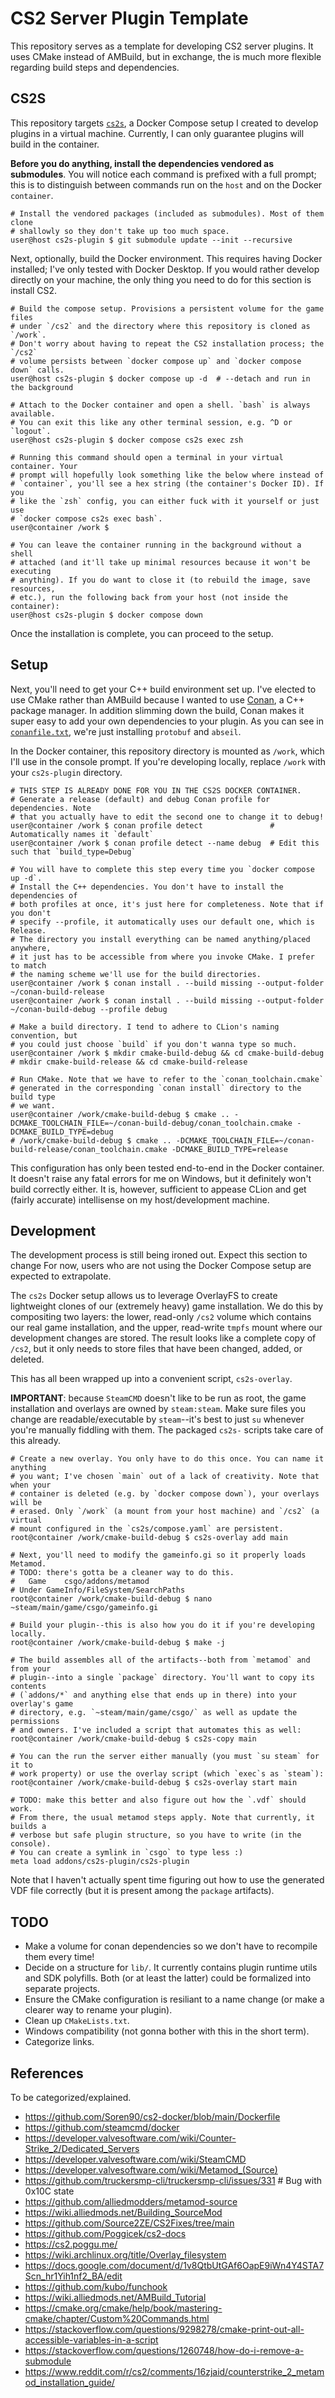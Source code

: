 # CS2 Server Plugin Template

This repository serves as a template for developing CS2 server plugins.
It uses CMake instead of AMBuild, but in exchange, the is much more flexible regarding build steps and dependencies.

## CS2S

This repository targets [`cs2s`](https://github.com/noahbkim/cs2s), a Docker Compose setup I created to develop plugins in a virtual machine.
Currently, I can only guarantee plugins will build in the container.

**Before you do anything, install the dependencies vendored as submodules**.
You will notice each command is prefixed with a full prompt; this is to distinguish between commands run on the `host` and on the Docker `container`.

```console
# Install the vendored packages (included as submodules). Most of them clone
# shallowly so they don't take up too much space.
user@host cs2s-plugin $ git submodule update --init --recursive
```

Next, optionally, build the Docker environment.
This requires having Docker installed; I've only tested with Docker Desktop.
If you would rather develop directly on your machine, the only thing you need to do for this section is install CS2.

```shell
# Build the compose setup. Provisions a persistent volume for the game files
# under `/cs2` and the directory where this repository is cloned as `/work`.
# Don't worry about having to repeat the CS2 installation process; the `/cs2`
# volume persists between `docker compose up` and `docker compose down` calls.
user@host cs2s-plugin $ docker compose up -d  # --detach and run in the background

# Attach to the Docker container and open a shell. `bash` is always available.
# You can exit this like any other terminal session, e.g. ^D or `logout`.
user@host cs2s-plugin $ docker compose cs2s exec zsh

# Running this command should open a terminal in your virtual container. Your
# prompt will hopefully look something like the below where instead of
# `container`, you'll see a hex string (the container's Docker ID). If you
# like the `zsh` config, you can either fuck with it yourself or just use
# `docker compose cs2s exec bash`.
user@container /work $

# You can leave the container running in the background without a shell
# attached (and it'll take up minimal resources because it won't be executing
# anything). If you do want to close it (to rebuild the image, save resources,
# etc.), run the following back from your host (not inside the container):
user@host cs2s-plugin $ docker compose down
```

Once the installation is complete, you can proceed to the setup.

## Setup

Next, you'll need to get your C++ build environment set up.
I've elected to use CMake rather than AMBuild because I wanted to use [Conan](https://conan.io/), a C++ package manager.
In addition slimming down the build, Conan makes it super easy to add your own dependencies to your plugin.
As you can see in [`conanfile.txt`](./conanfile.txt), we're just installing `protobuf` and `abseil`.

In the Docker container, this repository directory is mounted as `/work`, which I'll use in the console prompt.
If you're developing locally, replace `/work` with your `cs2s-plugin` directory.

```shell
# THIS STEP IS ALREADY DONE FOR YOU IN THE CS2S DOCKER CONTAINER.
# Generate a release (default) and debug Conan profile for dependencies. Note
# that you actually have to edit the second one to change it to debug!
user@container /work $ conan profile detect               # Automatically names it `default`
user@container /work $ conan profile detect --name debug  # Edit this such that `build_type=Debug`

# You will have to complete this step every time you `docker compose up -d`.
# Install the C++ dependencies. You don't have to install the dependencies of
# both profiles at once, it's just here for completeness. Note that if you don't 
# specify --profile, it automatically uses our default one, which is Release.
# The directory you install everything can be named anything/placed anywhere,
# it just has to be accessible from where you invoke CMake. I prefer to match
# the naming scheme we'll use for the build directories.
user@container /work $ conan install . --build missing --output-folder ~/conan-build-release
user@container /work $ conan install . --build missing --output-folder ~/conan-build-debug --profile debug

# Make a build directory. I tend to adhere to CLion's naming convention, but
# you could just choose `build` if you don't wanna type so much.
user@container /work $ mkdir cmake-build-debug && cd cmake-build-debug
# mkdir cmake-build-release && cd cmake-build-release

# Run CMake. Note that we have to refer to the `conan_toolchain.cmake`
# generated in the corresponding `conan install` directory to the build type
# we want.
user@container /work/cmake-build-debug $ cmake .. -DCMAKE_TOOLCHAIN_FILE=~/conan-build-debug/conan_toolchain.cmake -DCMAKE_BUILD_TYPE=debug
# /work/cmake-build-debug $ cmake .. -DCMAKE_TOOLCHAIN_FILE=~/conan-build-release/conan_toolchain.cmake -DCMAKE_BUILD_TYPE=release
```

This configuration has only been tested end-to-end in the Docker container.
It doesn't raise any fatal errors for me on Windows, but it definitely won't build correctly either.
It is, however, sufficient to appease CLion and get (fairly accurate) intellisense on my host/development machine.

## Development

The development process is still being ironed out.
Expect this section to change
For now, users who are not using the Docker Compose setup are expected to extrapolate.

The `cs2s` Docker setup allows us to leverage OverlayFS to create lightweight clones of our (extremely heavy) game installation.
We do this by compositing two layers: the lower, read-only `/cs2` volume which contains our real game installation, and the upper, read-write `tmpfs` mount where our development changes are stored.
The result looks like a complete copy of `/cs2`, but it only needs to store files that have been changed, added, or deleted.

This has all been wrapped up into a convenient script, `cs2s-overlay`.

**IMPORTANT**: because `SteamCMD` doesn't like to be run as root, the game installation and overlays are owned by `steam:steam`.
Make sure files you change are readable/executable by `steam`--it's best to just `su` whenever you're manually fiddling with them.
The packaged `cs2s-` scripts take care of this already.

```shell
# Create a new overlay. You only have to do this once. You can name it anything
# you want; I've chosen `main` out of a lack of creativity. Note that when your
# container is deleted (e.g. by `docker compose down`), your overlays will be
# erased. Only `/work` (a mount from your host machine) and `/cs2` (a virtual
# mount configured in the `cs2s/compose.yaml` are persistent.
root@container /work/cmake-build-debug $ cs2s-overlay add main

# Next, you'll need to modify the gameinfo.gi so it properly loads Metamod.
# TODO: there's gotta be a cleaner way to do this.
#   Game    csgo/addons/metamod
# Under GameInfo/FileSystem/SearchPaths
root@container /work/cmake-build-debug $ nano ~steam/main/game/csgo/gameinfo.gi

# Build your plugin--this is also how you do it if you're developing locally.
root@container /work/cmake-build-debug $ make -j

# The build assembles all of the artifacts--both from `metamod` and from your
# plugin--into a single `package` directory. You'll want to copy its contents
# (`addons/*` and anything else that ends up in there) into your overlay's game
# directory, e.g. `~steam/main/game/csgo/` as well as update the permissions
# and owners. I've included a script that automates this as well:
root@container /work/cmake-build-debug $ cs2s-copy main

# You can the run the server either manually (you must `su steam` for it to
# work property) or use the overlay script (which `exec`s as `steam`):
root@container /work/cmake-build-debug $ cs2s-overlay start main

# TODO: make this better and also figure out how the `.vdf` should work.
# From there, the usual metamod steps apply. Note that currently, it builds a
# verbose but safe plugin structure, so you have to write (in the console).
# You can create a symlink in `csgo` to type less :)
meta load addons/cs2s-plugin/cs2s-plugin
```

Note that I haven't actually spent time figuring out how to use the generated
VDF file correctly (but it is present among the `package` artifacts).

## TODO

- Make a volume for conan dependencies so we don't have to recompile them every time!
- Decide on a structure for `lib/`.
    It currently contains plugin runtime utils and SDK polyfills.
    Both (or at least the latter) could be formalized into separate projects.
- Ensure the CMake configuration is resiliant to a name change (or make a clearer way to rename your plugin).
- Clean up `CMakeLists.txt`.
- Windows compatibility (not gonna bother with this in the short term).
- Categorize links.

## References

To be categorized/explained.

- https://github.com/Soren90/cs2-docker/blob/main/Dockerfile
- https://github.com/steamcmd/docker
- https://developer.valvesoftware.com/wiki/Counter-Strike_2/Dedicated_Servers
- https://developer.valvesoftware.com/wiki/SteamCMD
- https://developer.valvesoftware.com/wiki/Metamod_(Source)
- https://github.com/truckersmp-cli/truckersmp-cli/issues/331  # Bug with 0x10C state
- https://github.com/alliedmodders/metamod-source
- https://wiki.alliedmods.net/Building_SourceMod
- https://github.com/Source2ZE/CS2Fixes/tree/main
- https://github.com/Poggicek/cs2-docs
- https://cs2.poggu.me/
- https://wiki.archlinux.org/title/Overlay_filesystem
- https://docs.google.com/document/d/1v8QtbUtGAf6OapE9iWn4Y4STA7Scn_hr1Yih1nf2_BA/edit
- https://github.com/kubo/funchook
- https://wiki.alliedmods.net/AMBuild_Tutorial
- https://cmake.org/cmake/help/book/mastering-cmake/chapter/Custom%20Commands.html
- https://stackoverflow.com/questions/9298278/cmake-print-out-all-accessible-variables-in-a-script
- https://stackoverflow.com/questions/1260748/how-do-i-remove-a-submodule
- https://www.reddit.com/r/cs2/comments/16zjaid/counterstrike_2_metamod_installation_guide/
